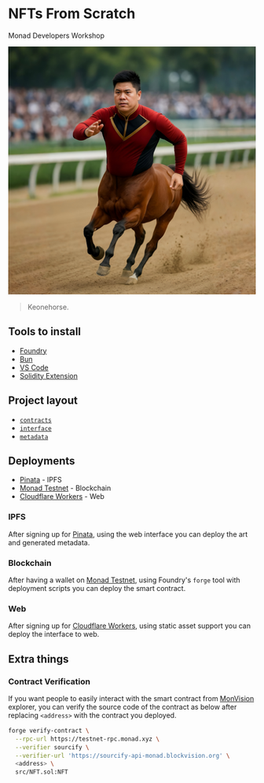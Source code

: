 # NFTs From Scratch

Monad Developers Workshop

![keonehorse](/keonehorse.jpeg)

> Keonehorse.

## Tools to install

- [Foundry](https://getfoundry.sh/introduction/installation/)
- [Bun](https://bun.sh/)
- [VS Code](https://code.visualstudio.com/download)
- [Solidity Extension](https://marketplace.visualstudio.com/items?itemName=JuanBlanco.solidity)

## Project layout

- [`contracts`](/contracts)
- [`interface`](/interface)
- [`metadata`](/metadata)

## Deployments

- [Pinata](https://pinata.cloud/) - IPFS
- [Monad Testnet](https://testnet.monad.xyz/) - Blockchain
- [Cloudflare Workers](https://workers.cloudflare.com/) - Web

### IPFS

After signing up for [Pinata](https://pinata.cloud/), using the web interface you can deploy the art and generated metadata.

### Blockchain

After having a wallet on [Monad Testnet](https://testnet.monad.xyz/), using Foundry's `forge` tool with deployment scripts you can deploy the smart contract.

### Web

After signing up for [Cloudflare Workers](https://workers.cloudflare.com/), using static asset support you can deploy the interface to web.

## Extra things

### Contract Verification

If you want people to easily interact with the smart contract from [MonVision](https://testnet.monvision.io/) explorer, you can verify the source code of the contract as below after replacing `<address>` with the contract you deployed.

```bash
forge verify-contract \
  --rpc-url https://testnet-rpc.monad.xyz \
  --verifier sourcify \
  --verifier-url 'https://sourcify-api-monad.blockvision.org' \
  <address> \
  src/NFT.sol:NFT
```
